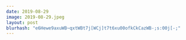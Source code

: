 ```yaml
---
date: 2019-08-29
image: 2019-08-29.jpeg
layout: post
blurhash: "e6Hewe9axuWB~qxtWBt7j[WCj]t7t6xu00ofkCkCazWB-;s:00j[-;"
---
```



